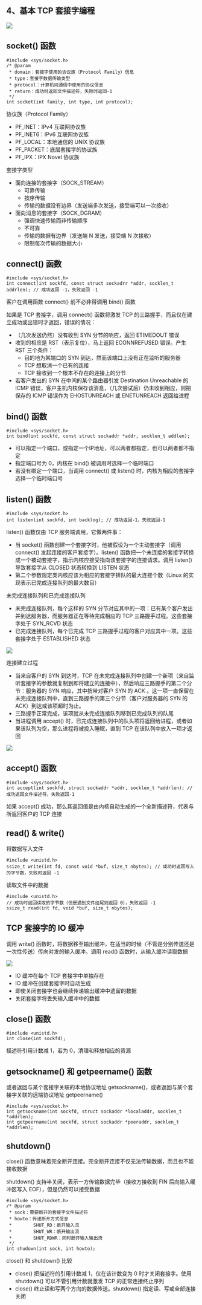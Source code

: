 
## 4、基本 TCP 套接字编程
<img src='./imgs/socket-related-function.png'>

## socket() 函数
```
#include <sys/socket.h>
/* @param
 * domain：套接字使用的协议族（Protocol Family）信息
 * type：套接字数据传输类型
 * protocol：计算机间通信中使用的协议信息
 * return：成功时返回文件描述符，失败时返回-1
 */
int socket(int family, int type, int protocol);
```
协议族（Protocol Family）
- PF_INET：IPv4 互联网协议族
- PF_INET6：IPv6 互联网协议族
- PF_LOCAL：本地通信的 UNIX 协议族
- PF_PACKET：底层套接字的协议族
- PF_IPX：IPX Novel 协议族

套接字类型
- 面向连接的套接字（SOCK_STREAM）
  - 可靠传输
  - 按序传输
  - 传输的数据没有边界（发送端多次发送，接受端可以一次接收）
- 面向消息的套接字（SOCK_DGRAM）
  - 强调快速传输而非传输顺序
  - 不可靠
  - 传输的数据有边界（发送端 N 发送，接受端 N 次接收）
  - 限制每次传输的数据大小

## connect() 函数
```
#include <sys/socket.h>
int connect(int sockfd, const struct sockadrr *addr, socklen_t addrlen); // 成功返回 -1，失败返回 -1
```
客户在调用函数 connect() 前不必非得调用 bind() 函数

如果是 TCP 套接字，调用 connect() 函数将激发 TCP 的三路握手，而且仅在建立成功或出错时才返回，错误的情况：
- （几次发送仍然）没有收到 SYN 分节的响应，返回 ETIMEDOUT 错误
- 收到的相应是 RST（表示复位），马上返回 ECONNREFUSED 错误。产生 RST 三个条件：
  - 目的地为某端口的 SYN 到达，然而该端口上没有正在监听的服务器
  - TCP 想取消一个已有的连接
  - TCP 接收到一个根本不存在的连接上的分节
- 若客户发出的 SYN 在中间的某个路由器引发 Destination Unreachable 的 ICMP 错误，客户主机内核保存该消息，（几次尝试后）仍未收到相应，则把保存的 ICMP 错误作为 EHOSTUNREACH 或 ENETUNREACH 返回给进程

## bind() 函数
```
#include <sys/socket.h>
int bind(int sockfd, const struct sockaddr *addr, socklen_t addlen);
```
- 可以指定一个端口，或指定一个IP地址，可以两者都指定，也可以两者都不指定
- 指定端口号为 0，内核在 bind() 被调用时选择一个临时端口
- 若没有绑定一个端口，当调用 connect() 或 listen() 时，内核为相应的套接字选择一个临时端口号

## listen() 函数
```
#include <sys/socket.h>
int listen(int sockfd, int backlog); // 成功返回-1，失败返回-1
```
listen() 函数仅由 TCP 服务端调用，它做两件事：
- 当 socket() 函数创建一个套接字时，他被假设为一个主动套接字（调用 connect() 发起连接的客户套接字）。listen() 函数把一个未连接的套接字转换成一个被动套接字，指示内核应接受指向该套接字的连接请求。调用 listen() 导致套接字从 CLOSED 状态转换到 LISTEN 状态
- 第二个参数规定类内核应该为相应的套接字排队的最大连接个数（Linux 的实现表示已完成连接队列的最大数目）

未完成连接队列和已完成连接队列
- 未完成连接队列，每个这样的 SYN 分节对应其中的一项：已有某个客户发出并到达服务器，而服务器正在等待完成相应的 TCP 三路握手过程。这些套接字处于 SYN_RCVD 状态
- 已完成连接队列，每个已完成 TCP 三路握手过程的客户对应其中一项。这些套接字处于 ESTABLISHED 状态

<img src='./imgs/listen-two-queues.png'>

连接建立过程
- 当来自客户的 SYN 到达时，TCP 在未完成连接队列中创建一个新项（来自监听套接字的参数就复制到即将建立的连接中），然后响应三路握手的第二个分节：服务器的 SYN 响应，其中捎带对客户 SYN 的 ACK 。这一项一直保留在未完成连接队列中，直到三路握手的第三个分节（客户对服务器的 SYN 的 ACK）到达或该项超时为止。
- 三路握手正常完成，该项就从未完成连接队列移到已完成队列的队尾
- 当进程调用 accept() 时，已完成连接队列中的队头项将返回给进程，或者如果该队列为空，那么进程将被投入睡眠，直到 TCP 在该队列中放入一项才返回

<img src='./imgs/listen-two-queue-transition.png'>

## accept() 函数
```
#include <sys/socket.h>
int accept(int sockfd, struct sockaddr *addr, socklen_t *addrlen); // 成功返回文件描述符，失败返回-1
```
如果 accept() 成功，那么其返回值是由内核自动生成的一个全新描述符，代表与所返回客户的 TCP 连接

## read() & write()
将数据写入文件
```
#include <unistd.h>
ssize_t write(int fd, const void *buf, size_t nbytes); // 成功时返回写入的字节数，失败时返回 -1
```
读取文件中的数据
```
#include <unistd.h>
// 成功时返回读取的字节数（但是遇到文件结尾则返回 0），失败返回 -1
ssize_t read(int fd, void *buf, size_t nbytes); 
```

## TCP 套接字的 IO 缓冲
调用 write() 函数时，将数据移至输出缓冲，在适当的时候（不管是分别传送还是一次性传送）传向对发的输入缓冲。调用 read() 函数时，从输入缓冲读取数据

<img src='./imgs/tcp-io-buffer.png'>

- IO 缓冲在每个 TCP 套接字中单独存在
- IO 缓冲在创建套接字时自动生成
- 即使关闭套接字也会继续传递输出缓冲中遗留的数据
- 关闭套接字将丢失输入缓冲中的数据

## close() 函数
```
#include <unistd.h>
int close(int sockfd);
```
描述符引用计数减 1，若为 0，清理和释放相应的资源

## getsockname() 和 getpeername() 函数
或者返回与某个套接字关联的本地协议地址 getsockname()，或者返回与某个套接字关联的远端协议地址 getpeername()
```
#include <sys/socket.h>
int getsockname(int sockfd, struct sockaddr *localaddr, socklen_t *addrlen);
int getpeername(int sockfd, struct sockaddr *peeraddr, socklen_t *addrlen);
```

## shutdown()
close() 函数意味着完全断开连接。完全断开连接不仅无法传输数据，而且也不能接收数据

shutdown() 支持半关闭，表示一方传输数据完毕（接收方接收到 FIN 后向输入缓冲区写入 EOF），但是仍然可以接受数据
```
#include <sys/socket.h>
/* @param
 * sock：需要断开的套接字文件描述符
 * howto：传递断开方式信息
 *        SHUT_RD：断开输入流
 *        SHUT_WR：断开输出流
 *        SHUT_RDWR：同时断开输入输出流
 */
int shudown(int sock, int howto);
```
close() 和 shutdown() 比较
- close() 把描述符的引用计数减 1，仅在该计数变为 0 时才关闭套接字。使用 shutdown() 可以不管引用计数就激发 TCP 的正常连接终止序列
- close() 终止读和写两个方向的数据传送。shutdown() 指定读、写或全部连接关闭